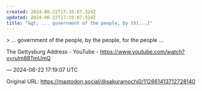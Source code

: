 ```yaml
---
created: 2024-06-22T17:19:07.324Z
updated: 2024-06-22T17:19:07.324Z
title: "&gt; ... government of the people, by th[...]"
---
```


<p>&gt; ... government of the people, by the people, for the people ...</p><p>The Gettysburg Address - YouTube - <a href="https://www.youtube.com/watch?v=rulm88TmUmQ" target="_blank" rel="nofollow noopener" translate="no"><span class="invisible">https://www.</span><span class="">youtube.com/watch?v=rulm88TmUmQ</span><span class="invisible"></span></a></p>

&mdash; 2024-06-22 17:19:07 UTC

Original URL: https://mastodon.social/@sakuramochi0/112661413712728140
